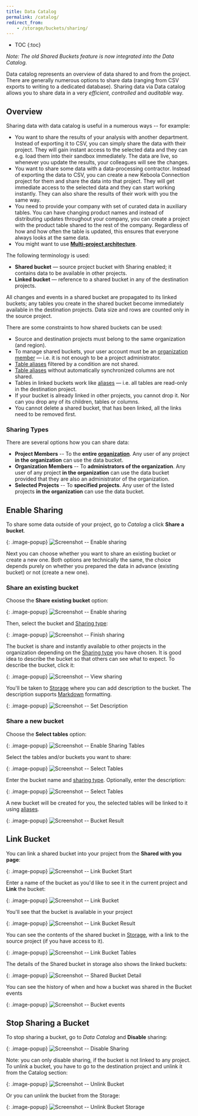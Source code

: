 ```yaml
---
title: Data Catalog
permalink: /catalog/
redirect_from:
    - /storage/buckets/sharing/
---
```


* TOC
{:toc}

*Note: The old Shared Buckets feature is now integrated into the Data Catalog.*

Data catalog represents an overview of data shared to and from the project. There are generally numerous options
to share data (ranging from CSV exports to writing to a dedicated database). Sharing data via Data catalog 
allows you to share data in a very *efficient*, *controlled* and *auditable* way. 

## Overview
Sharing data with data catalog is useful in a numerous ways -- for example: 

- You want to share the results of your analysis with another department. Instead of exporting it to CSV, you can simply share the 
data with their project. They will gain instant access to the selected data and they can e.g. load them into their sandbox 
immediately. The data are live, so whenever you update the results, your colleagues will see the changes.
- You want to share some data with a data-processing contractor. Instead of exporting the data to CSV, you can create a new Keboola 
Connection project for them and share the data into that project. They will get immediate access to the selected data and they can 
start working instantly. They can also share the results of their work with you the same way. 
- You need to provide your company with set of curated data in auxiliary tables. You can have changing product names and
instead of distributing updates throughout your company, you can create a project with the product table shared to
the rest of the company. Regardless of how and how often the table is updated, this ensures that everyone always looks at the 
same data.
- You might want to use [**Multi-project architecture**](#multi-project-architecture).

The following terminology is used:
- **Shared bucket** — source project bucket with Sharing enabled; it contains data to be available in other projects.
- **Linked bucket** — reference to a shared bucket in any of the destination projects.

All changes and events in a shared bucket are propagated to its linked buckets; any tables you create in the shared bucket become immediately available in the destination projects. Data size and rows are counted only in the source project.

There are some constraints to how shared buckets can be used:

- Source and destination projects must belong to the same organization (and region).
- To manage shared buckets, your user account must be an [organization member](/management/organization/) — i.e. it is not enough to be a project administrator.
- [Table aliases](/storage/tables/#aliases) filtered by a condition are not shared.
- [Table aliases](/storage/tables/#aliases) without automatically synchronized columns are not shared.
- Tables in linked buckets work like [aliases](/storage/tables/#aliases) — i.e. all tables are read-only in the destination project.
- If your bucket is already linked in other projects, you cannot drop it. Nor can you drop any of its children, tables or columns.
- You cannot delete a shared bucket, that has been linked, all the links need to be removed first.

### Sharing Types
There are several options how you can share data:
- **Project Members** -- To the **entire [organization](/management/organization/)**. Any user of any project **in the organization** can use the data bucket.
- **Organization Members** -- To **administrators of the organization**. Any user of any project **in the organization** can use the data bucket provided that they are also an administrator of the organization.
- **Selected Projects** -- To **specified projects**. Any user of the listed projects **in the organization** can use the data bucket.

## Enable Sharing
To share some data outside of your project, go to *Catalog* a click **Share a bucket**.

{: .image-popup}
![Screenshot -- Enable sharing](/catalog/catalog-1.png)

Next you can choose whether you want to share an existing bucket or create a new one. Both options are technically the same, the choice 
depends purely on whether you prepared the data in advance (existing bucket) or not (create a new one).

### Share an existing bucket
Choose the **Share existing bucket** option:

{: .image-popup}
![Screenshot -- Enable sharing](/catalog/catalog-2.png)

Then, select the bucket and [Sharing type](#sharing-types):

{: .image-popup}
![Screenshot -- Finish sharing](/catalog/catalog-3.png)

The bucket is share and instantly available to other projects in the organization depending on the [Sharing type](#sharing-types) 
you have chosen. It is good idea to describe the bucket so that others can see what to expect. To describe the bucket, click it:

{: .image-popup}
![Screenshot -- View sharing](/catalog/catalog-4.png)

You'll be taken to [Storage](/storage/) where you can add description to the bucket. The description supports [Markdown](https://ghost.org/blog/markdown/) formatting.

{: .image-popup}
![Screenshot -- Set Description](/catalog/catalog-5.png)

### Share a new bucket
Choose the **Select tables** option:

{: .image-popup}
![Screenshot -- Enable Sharing Tables](/catalog/catalog-7.png)

Select the tables and/or buckets you want to share:

{: .image-popup}
![Screenshot -- Select Tables](/catalog/catalog-8.png)

Enter the bucket name and [sharing type](#sharing-type). Optionally, enter the description:

{: .image-popup}
![Screenshot -- Select Tables](/catalog/catalog-8.png)

A new bucket will be created for you, the selected tables will be linked to it using [aliases](/storage/tables/#aliases).

{: .image-popup}
![Screenshot -- Bucket Result](/catalog/catalog-10.png)

## Link Bucket
You can link a shared bucket into your project from the **Shared with you page**:

{: .image-popup}
![Screenshot -- Link Bucket Start](/catalog/catalog-6.png)

Enter a name of the bucket as you'd like to see it in the current project and **Link** the bucket:

{: .image-popup}
![Screenshot -- Link Bucket](/catalog/catalog-11.png)

You'll see that the bucket is available in your project

{: .image-popup}
![Screenshot -- Link Bucket Result](/catalog/catalog-12.png)

You can see the contents of the shared bucket in [Storage](/storage/), with a link to the source project (if you have access to it). 

{: .image-popup}
![Screenshot -- Link Bucket Tables](/catalog/catalog-13.png)

The details of the Shared bucket in storage also shows the linked buckets:

{: .image-popup}
![Screenshot -- Shared Bucket Detail](/catalog/catalog-14.png)

You can see the history of when and how a bucket was shared in the Bucket events

{: .image-popup}
![Screenshot -- Bucket events](/catalog/catalog-15.png)

## Stop Sharing a Bucket
To stop sharing a bucket, go to *Data Catalog* and **Disable** sharing:

{: .image-popup}
![Screenshot -- Disable Sharing](/catalog/catalog-16.png)

Note: you can only disable sharing, if the bucket is not linked to any project. To unlink a bucket, you have to go
to the destination project and unlink it from the Catalog section:

{: .image-popup}
![Screenshot -- Unlink Bucket](/catalog/catalog-17.png)

Or you can unlink the bucket from the Storage:

{: .image-popup}
![Screenshot -- Unlink Bucket Storage](/catalog/catalog-18.png)
